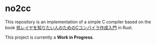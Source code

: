 # no2cc

This repository is an implementation of a simple C compiler based on the book [低レイヤを知りたい人のためのCコンパイラ作成入門](https://www.sigbus.info/compilerbook) in Rust.

This project is currently a **Work in Progress**. 

